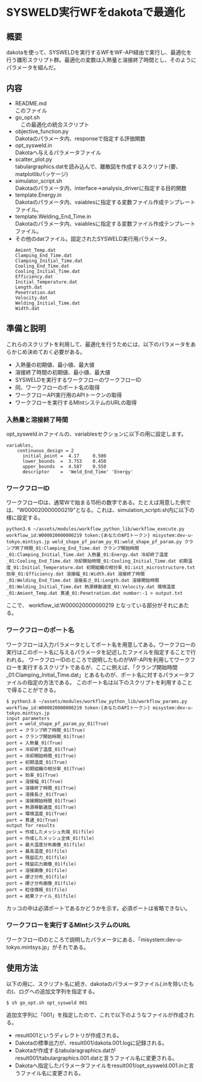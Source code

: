 # SYSWELD実行WFをdakotaで最適化
## 概要
dakotaを使って、SYSWELDを実行するWFをWF-API経由で実行し、最適化を行う雛形スクリプト群。最適化の変数は入熱量と溶接終了時間とし、そのようにパラメータを組んだ。

## 内容
* README.md  
  このファイル
* go_opt.sh  
　この最適化の統合スクリプト
* objective_function.py  
  Dakotaのパラメータ内、responseで指定する評価関数
* opt_sysweld.in  
  Dakotaへ与えるパラメータファイル
* scatter_plot.py  
  tabulargraphics.datを読み込んで、離散図を作成するスクリプト(要、matplotlibパッケージ)
* simulator_script.sh  
  Dakotaのパラメータ内、interface->analysis_driverに指定する目的関数
* template.Energy.in  
  Dakotaのパラメータ内、vaiablesに指定する変数ファイル作成テンプレートファイル。
* template.Welding_End_Time.in  
  Dakotaのパラメータ内、vaiablesに指定する変数ファイル作成テンプレートファイル。
* その他のdatファイル。固定されたSYSWELD実行用パラメータ。 
  ```
  Amient_Temp.dat
  Clamping_End_Time.dat
  Clamping_Initial_Time.dat
  Cooling_End_Time.dat
  Cooling_Initial_Time.dat
  Efficiency.dat
  Initial_Temperature.dat
  Length.dat
  Penetration.dat
  Velocity.dat
  Welding_Initial_Time.dat
  Width.dat
  ```
  
## 準備と説明
これらのスクリプトを利用して、最適化を行うためには、以下のパラメータをあらかじめ決めておく必要がある。
* 入熱量の初期値、最小値、最大値
* 溶接終了時間の初期値、最小値、最大値
* SYSWELDを実行するワークフローのワークフローID
* 同、ワークフローのポート名の取得
* ワークフローAPI実行用のAPIトークンの取得
* ワークフローを実行するMIntシステムのURLの取得

### 入熱量と溶接終了時間
opt_sysweld.inファイルの、variablesセクションに以下の用に設定します。  
```
variables,
    continuous_design = 2
      initial_point =  4.17     0.500
      lower_bounds  =  3.753    0.450
      upper_bounds  =  4.587    0.550
      descriptor    =  'Weld_End_Time' 'Energy'
```

### ワークフローID
ワークフローIDは、通常Wで始まる15桁の数字である。たとえば用意した例では、"W000020000000219"となる。これは、simulation_scripti.sh内に以下の様に設定する。

```
python3.6 ~/assets/modules/workflow_python_lib/workflow_execute.py  workflow_id:W000020000000219 token:{あなたのAPIトークン} misystem:dev-u-tokyo.mintsys.jp weld_shape_pf_param_py_01:weld_shape_pf_param.py クランプ終了時間_01:Clamping_End_Time.dat クランプ開始時間_01:Clamping_Initial_Time.dat 入熱量_01:Energy.dat 冷却終了温度_01:Cooling_End_Time.dat 冷却開始時間_01:Cooling_Initial_Time.dat 初期温度_01:Initial_Temperature.dat 初期組織の相分率_01:init_microstructure.txt 効率_01:Efficiency.dat 溶接幅_01:Width.dat 溶接終了時間_01:Welding_End_Time.dat 溶接長さ_01:Length.dat 溶接開始時間_01:Welding_Initial_Time.dat 熱源移動速度_01:Velocity.dat 環境温度_01:Amient_Temp.dat 貫通_01:Penetration.dat number:-1 > output.txt
```
ここで、 workflow_id:W000020000000219 となっている部分がそれにあたる。

### ワークフローのポート名
ワークフローは入力パラメータとしてポート名を用意してある。ワークフローの実行はこのポート名に与えるパラメータを記述したファイルを指定することで行われる。
ワークフローIDのところで説明したものがWF-APIを利用してワークフローを実行するスクリプトであるが、ここに例えば、「クランプ開始時間_01:Clamping_Initial_Time.dat」とあるものが、ポート名に対するパラメータファイルの指定の方法である。
このポート名は以下のスクリプトを利用することで得ることができる。
```
$ python3.6 ~/assets/modules/workflow_python_lib/workflow_params.py workflow_id:W000020000000219 token:{あなたのAPIトークン} misystem:dev-u-tokyo.mintsys.jp
input parameters
port = weld_shape_pf_param_py_01(True)
port = クランプ終了時間_01(True)
port = クランプ開始時間_01(True)
port = 入熱量_01(True)
port = 冷却終了温度_01(True)
port = 冷却開始時間_01(True)
port = 初期温度_01(True)
port = 初期組織の相分率_01(True)
port = 効率_01(True)
port = 溶接幅_01(True)
port = 溶接終了時間_01(True)
port = 溶接長さ_01(True)
port = 溶接開始時間_01(True)
port = 熱源移動速度_01(True)
port = 環境温度_01(True)
port = 貫通_01(True)
output for results
port = 作成したメッシュ先端_01(file)
port = 作成したメッシュ全体_01(file)
port = 最大温度分布画像_01(file)
port = 最高温度_01(file)
port = 残留応力_01(file)
port = 残留応力画像_01(file)
port = 溶接画像_01(file)
port = 硬さ分布_01(file)
port = 硬さ分布画像_01(file)
port = 粒径情報_01(file)
port = 結果ファイル_01(file)
```
カッコの中は必須ポートであるかどうかを示す。必須ポートは省略できない。

### ワークフローを実行するMIntシステムのURL
ワークフローIDのところで説明したパラメータにある、「misystem:dev-u-tokyo.mintsys.jp」がそれである。

## 使用方法
以下の用に、スクリプト名に続き、dakotaのパラメータファイル(.inを除いたもの)、ログへの追加文字列を指定する。
```
$ sh go_opt.sh opt_sysweld 001
```
追加文字列に「001」を指定したので、これで以下のようなファイルが作成される。
* result001というディレクトリが作成される。
* Dakotaの標準出力が、result001/dakota.001.logに記録される。
* Dakotaが作成するtabularagraphics.datがresult001/tabulargraphics.001.datと言うファイル名に変更される。
* Dakotaへ指定したパラメータファイルをresult001/opt_sysweld.001.inと言うファイル名に変更される。

